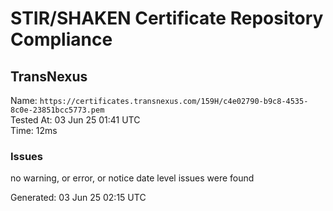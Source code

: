 # STIR/SHAKEN Certificate Repository Compliance

## TransNexus

Name: `https://certificates.transnexus.com/159H/c4e02790-b9c8-4535-8c0e-23851bcc5773.pem`\
Tested At: 03 Jun 25 01:41 UTC\
Time: 12ms

### Issues

no warning, or error, or notice date level issues were found

Generated: 03 Jun 25 02:15 UTC